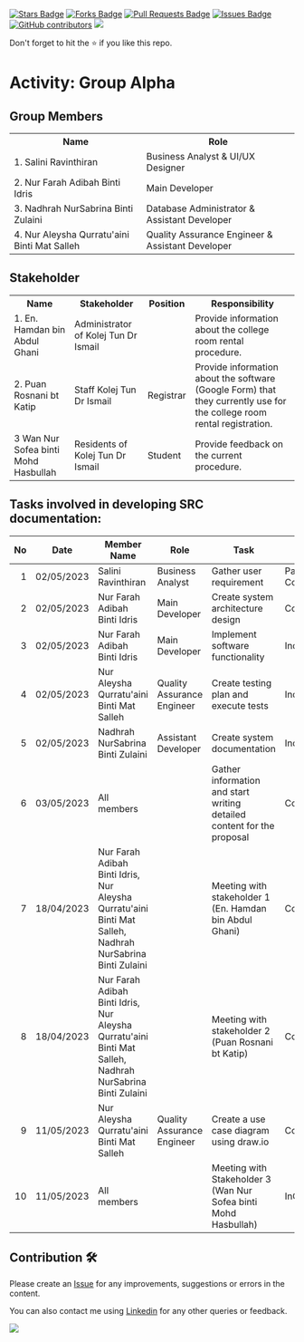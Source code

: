 
<a href="https://github.com/drshahizan/software-engineering/stargazers"><img src="https://img.shields.io/github/stars/drshahizan/software-engineering" alt="Stars Badge"/></a>
<a href="https://github.com/drshahizan/software-engineering/network/members"><img src="https://img.shields.io/github/forks/drshahizan/software-engineering" alt="Forks Badge"/></a>
<a href="https://github.com/drshahizan/software-engineering/pulls"><img src="https://img.shields.io/github/issues-pr/drshahizan/software-engineering" alt="Pull Requests Badge"/></a>
<a href="https://github.com/drshahizan/software-engineering/issues"><img src="https://img.shields.io/github/issues/drshahizan/software-engineering" alt="Issues Badge"/></a>
<a href="https://github.com/drshahizan/software-engineering/graphs/contributors"><img alt="GitHub contributors" src="https://img.shields.io/github/contributors/drshahizan/software-engineering?color=2b9348"></a>
![](https://visitor-badge.glitch.me/badge?page_id=drshahizan/software-engineering)

Don't forget to hit the :star: if you like this repo.

# Activity: Group Alpha

## Group Members
<table>
  <tr>
    <th>Name</th>
    <th>Role</th>
  </tr>
  <tr>
    <td>1. Salini Ravinthiran </td>
    <td> Business Analyst & UI/UX Designer </td>
  </tr>
  <tr>
    <td>2. Nur Farah Adibah Binti Idris </td>
    <td> Main Developer </td>
  </tr>
    <tr>
    <td>3. Nadhrah NurSabrina Binti Zulaini </td>
    <td> Database Administrator & Assistant Developer </td>
  </tr>
    <tr>
    <td>4. Nur Aleysha Qurratu'aini Binti Mat Salleh </td>
    <td> Quality Assurance Engineer & Assistant Developer </td>
  </tr>
</table>

## Stakeholder
<table>
  <tr>
    <th>Name</th>
    <th>Stakeholder</th>
    <th>Position</th>
    <th>Responsibility</th>
  </tr>
  <tr>
    <td>1. En. Hamdan bin Abdul Ghani</td>
    <td>Administrator of Kolej Tun Dr Ismail</td>
    <td></td>
    <td>Provide information about the college room rental procedure.</td>
  </tr>
    <tr>
    <td>2. Puan Rosnani bt Katip</td>
    <td>Staff Kolej Tun Dr Ismail</td>
    <td>Registrar</td>
    <td>Provide information about the software (Google Form) that they currently use for the college room rental registration.</td>
  </tr>
    <tr>
    <td>3 Wan Nur Sofea binti Mohd Hasbullah</td>
    <td>Residents of Kolej Tun Dr Ismail</td>
    <td>Student</td>
    <td>Provide feedback on the current procedure.</td>
  </tr>
</table>

## Tasks involved in developing SRC documentation:

| No | Date | Member Name | Role	| Task	| Status	| 
| -----:| ----- | ------ | ------ | ------ | ------ |
| 1 | 02/05/2023| Salini Ravinthiran | Business Analyst | Gather user requirement | Partially Complete |
| 2 | 02/05/2023 | Nur Farah Adibah Binti Idris  | Main Developer | Create system architecture design | Complete |
| 3 | 02/05/2023 | Nur Farah Adibah Binti Idris  | Main Developer | Implement software functionality | Incomplete |
| 4 | 02/05/2023 | Nur Aleysha Qurratu'aini Binti Mat Salleh | Quality Assurance Engineer | Create testing plan and execute tests | Incomplete | 
| 5 | 02/05/2023 | Nadhrah NurSabrina Binti Zulaini | Assistant Developer | Create system documentation |Incomplete | 
| 6 | 03/05/2023 | All members |  | Gather information and start writing detailed content for the proposal |Complete | 
| 7 | 18/04/2023 |Nur Farah Adibah Binti Idris, Nur Aleysha Qurratu'aini Binti Mat Salleh, Nadhrah NurSabrina Binti Zulaini|  |  Meeting with stakeholder 1 (En. Hamdan bin Abdul Ghani)|Complete | 
| 8 | 18/04/2023 | Nur Farah Adibah Binti Idris, Nur Aleysha Qurratu'aini Binti Mat Salleh, Nadhrah NurSabrina Binti Zulaini |  | Meeting with stakeholder 2 (Puan Rosnani bt Katip)|Complete | 
| 9 | 11/05/2023 | Nur Aleysha Qurratu'aini Binti Mat Salleh |  Quality Assurance Engineer  | Create a use case diagram using draw.io |Complete | 
| 10 | 11/05/2023 | All members |   | Meeting with Stakeholder 3 (Wan Nur Sofea binti Mohd Hasbullah) |InComplete | 


## Contribution 🛠️
Please create an [Issue](https://github.com/drshahizan/software-engineering/issues) for any improvements, suggestions or errors in the content.

You can also contact me using [Linkedin](https://www.linkedin.com/in/drshahizan/) for any other queries or feedback.

![](https://visitor-badge.glitch.me/badge?page_id=drshahizan)

